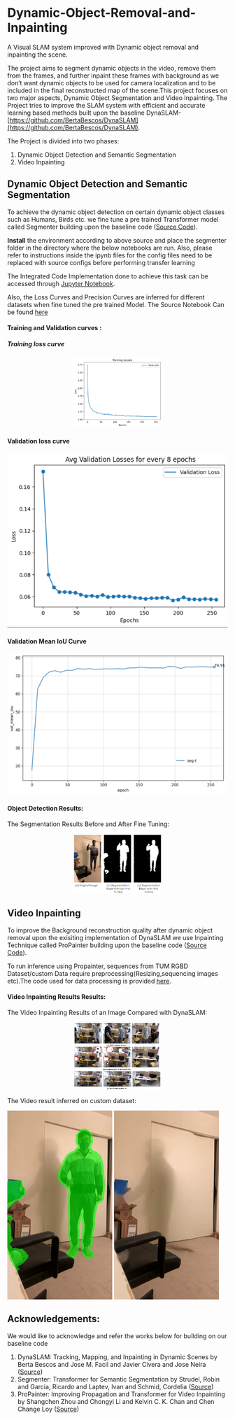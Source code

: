 # Dynamic-Object-Removal-and-Inpainting
A Visual SLAM system improved with Dynamic object removal and inpainting the scene. 

The project aims to segment dynamic objects in the video, remove them  from the frames, and further inpaint these frames with background as we don’t want dynamic objects to be used for camera localization and to be included in the final reconstructed map of the scene.This project focuses on two major aspects, Dynamic Object Segmentation and Video Inpainting. The Project tries to improve the SLAM system with efficient and accurate learning based methods built upon the baseline DynaSLAM- [https://github.com/BertaBescos/DynaSLAM](https://github.com/BertaBescos/DynaSLAM).

The Project is divided into two phases:
1. Dynamic Object Detection and Semantic Segmentation
2. Video Inpainting

## Dynamic Object Detection and Semantic Segmentation

To achieve the dynamic object detection on certain dynamic object classes such as Humans, Birds etc. we fine tune a pre trained Transformer model called Segmenter building upon the baseline code ([Source Code](https://github.com/rstrudel/segmenter)). 

**Install** the environment according to above source and place the segmenter folder in the directory where the below notebooks are run. Also, please refer to instructions inside the ipynb files for the config files need to be replaced with source configs before performing transfer learning

The Integrated Code Implementation done to achieve this task can be accessed through [Jupyter Notebook](sem_seg_trans.ipynb).

Also, the Loss Curves and Precision Curves are inferred for different datasets when fine tuned the pre trained Model. The Source Notebook Can be found [here](Transfer_Learning.ipynb)

#### Training and Validation curves : 
##### Training loss curve
<p align="center">
<img width="40%" alt="Train_loss" src="pascal_tloss.png">
</p>

#### Validation loss curve
![Alt text](pascal_valloss.png)

#### Validation Mean IoU Curve
![Alt text](plot_iou_TL.png)

#### Object Detection Results:

The Segmentation Results Before and After Fine Tuning:
<p align="center">
<img width="40%" alt="Segmentation Result Before Fine Tuning" src="results/SegmentationResult.png">
</p>


## Video Inpainting

To improve the Background reconstruction quality after dynamic object removal upon the exisiting implementation of DynaSLAM we use Inpainting Technique called ProPainter building upon the baseline code ([Source Code](https://github.com/sczhou/ProPainter)).

To run inference using Propainter, sequences from TUM RGBD Dataset/custom Data require preprocessing(Resizing,sequencing images etc).The code used for data processing is provided [here](Data_PreProcessing/).



#### Video Inpainting Results Results:

The Video Inpainting Results of an Image Compared with DynaSLAM:
<p align="center">
<img width="40%" alt="Segmentation Result Before Fine Tuning" src="results/Inpainting_results.png">
</p>

The Video result inferred on custom dataset:

![masked input](results/masked_in.gif)    ![Inpainted Output](results/inpainted_out.gif)





## Acknowledgements:
We would like to acknowledge and refer the works below for building on our baseline code
1. DynaSLAM: Tracking, Mapping, and Inpainting in Dynamic Scenes by Berta Bescos and Jose M. Facil and Javier Civera and Jose Neira ([Source](https://github.com/BertaBescos/DynaSLAM))
2. Segmenter: Transformer for Semantic Segmentation by Strudel, Robin and Garcia, Ricardo and Laptev, Ivan and Schmid, Cordelia ([Source](https://github.com/rstrudel/segmenter))
3. ProPainter: Improving Propagation and Transformer for Video Inpainting by Shangchen Zhou and Chongyi Li and Kelvin C. K. Chan and Chen Change Loy ([Source](https://github.com/sczhou/ProPainter))
